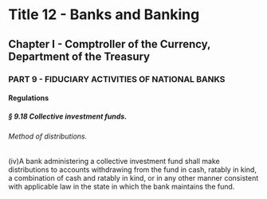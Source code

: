 
# Title 12 - Banks and Banking
## Chapter I - Comptroller of the Currency, Department of the Treasury
### PART 9 - FIDUCIARY ACTIVITIES OF NATIONAL BANKS
#### Regulations
##### § 9.18 Collective investment funds.
###### Method of distributions.

(iv)A bank administering a collective investment fund shall make distributions to accounts withdrawing from the fund in cash, ratably in kind, a combination of cash and ratably in kind, or in any other manner consistent with applicable law in the state in which the bank maintains the fund.
